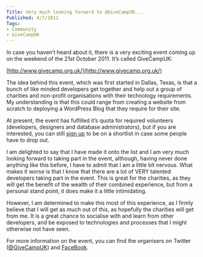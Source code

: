 ```yaml
---
Title: Very much looking forward to @GiveCampUK...
Published: 4/7/2011
Tags:
- Community
- GiveCampUK
---
```


In case you haven’t heard about it, there is a very exciting event coming up on the weekend of the 21st October 2011. It’s called GiveCampUK:

[http://www.givecamp.org.uk/](http://www.givecamp.org.uk/)

The idea behind this event, which was first started in Dallas, Texas, is that a bunch of like minded developers get together and help out a group of charities and non-profit organisations with their technology requirements. My understanding is that this could range from creating a website from scratch to deploying a WordPress Blog that they require for their site.

At present, the event has fulfilled it’s quota for required volunteers (developers, designers and database administrators), but if you are interested, you can still [sign up](http://www.givecamp.org.uk/volunteer) to be on a shortlist in case some people have to drop out.

I am delighted to say that I have made it onto the list and I am very much looking forward to taking part in the event, although, having never done anything like this before, I have to admit that I am a little bit nervous. What makes it worse is that I know that there are a lot of VERY talented developers taking part in the event. This is great for the charities, as they will get the benefit of the wealth of their combined experience, but from a personal stand point, it does make it a little intimidating.

However, I am determined to make this most of this experience, as I firmly believe that I will get as much out of this, as hopefully the charities will get from me. It is a great chance to socialise with and learn from other developers, and be exposed to technologies and processes that I might otherwise not have seen.

For more information on the event, you can find the organisers on Twitter ([@GiveCampUK](http://twitter.com/#!/givecampuk)) and [FaceBook](http://www.facebook.com/GiveCampUK).
